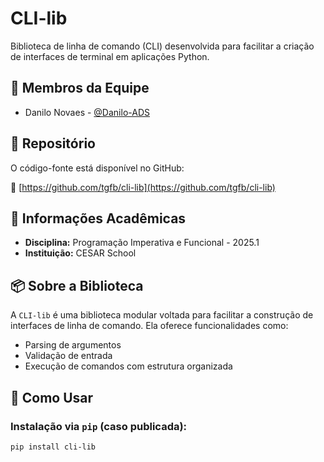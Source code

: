 # CLI-lib

Biblioteca de linha de comando (CLI) desenvolvida para facilitar a criação de interfaces de terminal em aplicações Python.

## 👥 Membros da Equipe

- Danilo Novaes - [@Danilo-ADS](https://github.com/Danilo-ADS)

## 📂 Repositório

O código-fonte está disponível no GitHub:

🔗 [https://github.com/tgfb/cli-lib](https://github.com/tgfb/cli-lib)

## 📘 Informações Acadêmicas

- **Disciplina:** Programação Imperativa e Funcional - 2025.1  
- **Instituição:** CESAR School

## 📦 Sobre a Biblioteca

A `CLI-lib` é uma biblioteca modular voltada para facilitar a construção de interfaces de linha de comando. Ela oferece funcionalidades como:

- Parsing de argumentos
- Validação de entrada
- Execução de comandos com estrutura organizada

## 🚀 Como Usar

### Instalação via `pip` (caso publicada):

```bash
pip install cli-lib
